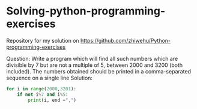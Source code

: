 # Solving-python-programming-exercises
Repository for my solution on https://github.com/zhiwehu/Python-programming-exercises

Question: Write a program which will find all such numbers which are divisible by 7 but are not a multiple of 5, between 2000 and 3200 (both included). The numbers obtained should be printed in a comma-separated sequence on a single line
Solution:
``` python
for i in range(2000,3201):
	if not i%7 and i%5:
		print(i, end =",")
```
